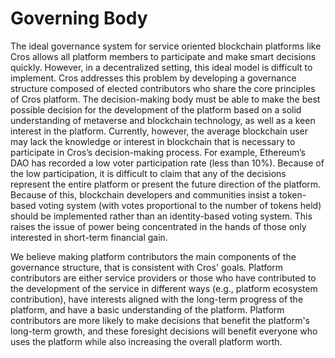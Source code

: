 # Governing Body

The ideal governance system for service oriented blockchain platforms like Cros allows all platform members to participate and make smart decisions quickly. However, in a decentralized setting, this ideal model is difficult to implement. Cros addresses this problem by developing a governance structure composed of elected contributors who share the core principles of Cros platform. The decision-making body must be able to make the best possible decision for the development of the platform based on a solid understanding of metaverse and blockchain technology, as well as a keen interest in the platform. Currently, however, the average blockchain user may lack the knowledge or interest in blockchain that is necessary to participate in Cros’s decision-making process. For example, Ethereum’s DAO has recorded a low voter participation rate (less than 10%). Because of the low participation, it is difficult to claim that any of the decisions represent the entire platform or present the future direction of the platform. Because of this, blockchain developers and communities insist a token-based voting system (with votes proportional to the number of tokens held) should be implemented rather than an identity-based voting system. This raises the issue of power being concentrated in the hands of those only interested in short-term financial gain.

We believe making platform contributors the main components of the governance structure, that is consistent with Cros' goals. Platform contributors are either service providers or those who have contributed to the development of the service in different ways (e.g., platform ecosystem contribution), have interests aligned with the long-term progress of the platform, and have a basic understanding of the platform. Platform contributors are more likely to make decisions that benefit the platform's long-term growth, and these foresight decisions will benefit everyone who uses the platform while also increasing the overall platform worth.
